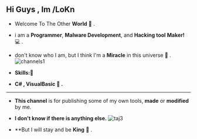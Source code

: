 **Hi Guys , Im /LoKn**
---
- Welcome To The Other **World** 👀 .

- i am a **Programmer**, **Malware Development**, and **Hacking tool** **Maker!** 💻 .
- don't know who I am, but I think I'm a **Miracle** in this universe 🚬 .
![channels1](https://github.com/user-attachments/assets/d780b4b9-ee74-46f4-a65a-8e0808c5a505)

- **Skills:🐍**
- **C# , VisualBasic 💊 .**
___
- **This channel** is for publishing some of my own tools, **made** or **modified** by me.
- **I don't know if there is anything else.**
![taj3](https://github.com/user-attachments/assets/57036bd7-58b7-4195-b8d2-2636b5a1d98c)

- **But I will stay and be **King** 👑 .
